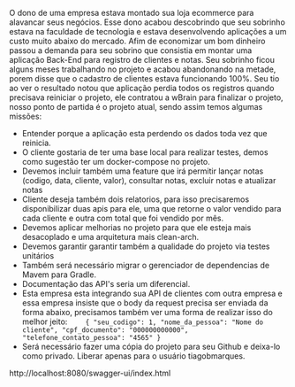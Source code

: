 
O dono de uma empresa estava montado sua loja ecommerce para alavancar seus negócios. Esse dono acabou descobrindo que seu sobrinho estava na faculdade de tecnologia e estava desenvolvendo aplicações a um custo muito abaixo do mercado. Afim de economizar um bom dinheiro passou a demanda para seu sobrino que consistia em montar uma aplicação Back-End para registro de clientes e notas. Seu sobrinho ficou alguns meses trabalhando no projeto e acabou abandonando na metade, porem disse que o cadastro de clientes estava funcionando 100%. Seu tio ao ver o resultado notou que aplicação perdia todos os registros quando precisava reiniciar o projeto, ele contratou a wBrain para finalizar o projeto, nosso ponto de partida é o projeto atual, sendo assim temos algumas missões:
- Entender porque a aplicação esta perdendo os dados toda vez que reinicia. 
- O cliente gostaria de ter uma base local para realizar testes, demos como sugestão ter um docker-compose no projeto. 
- Devemos incluir também uma feature que irá permitir lançar notas (codigo, data, cliente, valor), consultar notas, excluir notas e atualizar notas
- Cliente deseja também dois relatorios, para isso precisaremos disponibilizar duas apis para ele, uma que retorne o valor vendido para cada cliente e outra com total que foi vendido por mês.
- Devemos aplicar melhorias no projeto para que ele esteja mais desacoplado e uma arquitetura mais clean-arch.
- Devemos garantir garantir também a qualidade do projeto via testes unitários
- Também será necessário migrar o gerenciador de dependencias de Mavem para Gradle.
- Documentação das API's seria um diferencial.
- Esta empresa esta integrando sua API de clientes com outra empresa e essa empresa insiste que o body da request precisa ser enviada da forma abaixo, precisamos também ver uma forma de realizar isso do melhor jeito:
`    {
  "seu_codigo": 1,
  "nome_da_pessoa": "Nome do cliente",
  "cpf_documento": "000000000000",
  "telefone_contato_pessoa": "4565"
  }`
- Será necessário fazer uma cópia do projeto para seu Github e deixa-lo como privado. Liberar apenas para o usuário tiagobmarques.



http://localhost:8080/swagger-ui/index.html